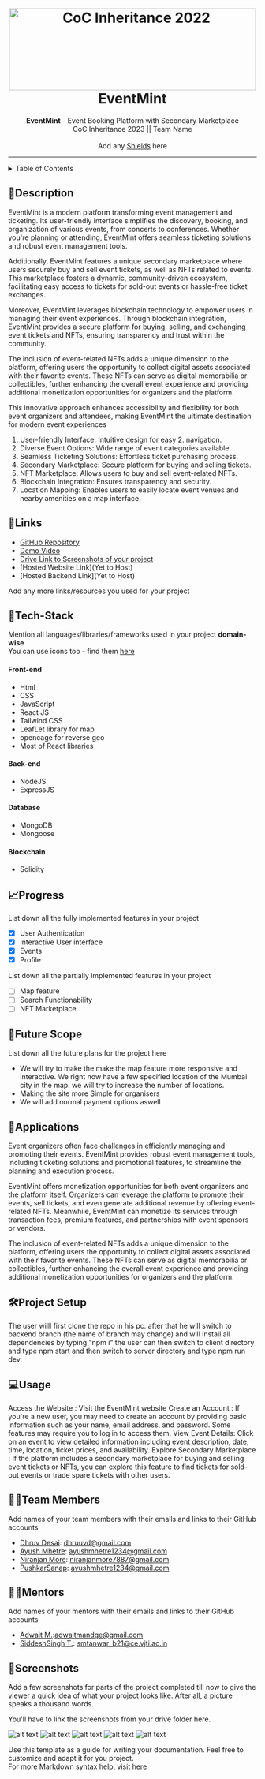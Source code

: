 <h1 align="center">
  <a href="https://github.com/CommunityOfCoders/Inheritance-2023">
    <img src="./Untitled.png" alt="CoC Inheritance 2022" width="500" height="166">
  </a>
  <br>
  EventMint
</h1>

<div align="center">
   <strong>EventMint</strong> - Event Booking Platform with Secondary Marketplace<br>
  CoC Inheritance 2023 || Team Name <br> <br>
  Add any <a href="https://shields.io/">Shields</a> here
</div>
<hr>

<details>
<summary>Table of Contents</summary>

- [Description](#description)
- [Links](#links)
- [Tech Stack](#tech-stack)
- [Progress](#progress)
- [Future Scope](#future-scope)
- [Applications](#applications)
- [Project Setup](#project-setup)
- [Usage](#usage)
- [Team Members](#team-members)
- [Mentors](#mentors)
- [Screenshots](#screenshots)

</details>

## 📝Description

EventMint is a modern platform transforming event management and ticketing. Its user-friendly interface simplifies the discovery, booking, and organization of various events, from concerts to conferences. Whether you're planning or attending, EventMint offers seamless ticketing solutions and robust event management tools.

Additionally, EventMint features a unique secondary marketplace where users securely buy and sell event tickets, as well as NFTs related to events. This marketplace fosters a dynamic, community-driven ecosystem, facilitating easy access to tickets for sold-out events or hassle-free ticket exchanges.

Moreover, EventMint leverages blockchain technology to empower users in managing their event experiences. Through blockchain integration, EventMint provides a secure platform for buying, selling, and exchanging event tickets and NFTs, ensuring transparency and trust within the community.

The inclusion of event-related NFTs adds a unique dimension to the platform, offering users the opportunity to collect digital assets associated with their favorite events. These NFTs can serve as digital memorabilia or collectibles, further enhancing the overall event experience and providing additional monetization opportunities for organizers and the platform.

This innovative approach enhances accessibility and flexibility for both event organizers and attendees, making EventMint the ultimate destination for modern event experiences

1. User-friendly Interface: Intuitive design for easy 2. navigation.
2. Diverse Event Options: Wide range of event categories available.
3. Seamless Ticketing Solutions: Effortless ticket purchasing process.
4. Secondary Marketplace: Secure platform for buying and selling tickets.
5. NFT Marketplace: Allows users to buy and sell event-related NFTs.
6. Blockchain Integration: Ensures transparency and security.
7. Location Mapping: Enables users to easily locate event venues and nearby amenities on a map interface.

## 🔗Links

- [GitHub Repository](https://github.com/NiranjanMore10/EventMint.git)
- [Demo Video]()
- [Drive Link to Screenshots of your project](https://drive.google.com/drive/folders/1kzhaGKkNnI3-ZYZS5kK0h2h7TiHndFuN?usp=sharing)
- [Hosted Website Link](Yet to Host)
- [Hosted Backend Link](Yet to Host)

Add any more links/resources you used for your project

## 🤖Tech-Stack

Mention all languages/libraries/frameworks used in your project **domain-wise**  
You can use icons too - find them [here](https://github.com/get-icon/geticon)

#### Front-end

- Html
- CSS
- JavaScript
- React JS
- Tailwind CSS
- LeafLet library for map
- opencage for reverse geo
- Most of React libraries

#### Back-end

- NodeJS
- ExpressJS

#### Database

- MongoDB
- Mongoose

#### Blockchain

- Solidity

## 📈Progress

List down all the fully implemented features in your project

- [x] User Authentication
- [x] Interactive User interface
- [x] Events
- [x] Profile

List down all the partially implemented features in your project

- [ ] Map feature
- [ ] Search Functionability
- [ ] NFT Marketplace

## 🔮Future Scope

List down all the future plans for the project here

- We will try to make the make the map feature more responsive and interactive. We rignt now have a few specified location of the Mumbai city in the map. we will try to increase the number of locations.
- Making the site more Simple for organisers
- We will add normal payment options aswell

## 💸Applications

Event organizers often face challenges in efficiently managing and promoting their events. EventMint provides robust event management tools, including ticketing solutions and promotional features, to streamline the planning and execution process.

EventMint offers monetization opportunities for both event organizers and the platform itself. Organizers can leverage the platform to promote their events, sell tickets, and even generate additional revenue by offering event-related NFTs. Meanwhile, EventMint can monetize its services through transaction fees, premium features, and partnerships with event sponsors or vendors.

The inclusion of event-related NFTs adds a unique dimension to the platform, offering users the opportunity to collect digital assets associated with their favorite events. These NFTs can serve as digital memorabilia or collectibles, further enhancing the overall event experience and providing additional monetization opportunities for organizers and the platform.

## 🛠Project Setup

The user willl first clone the repo in his pc.
after that he will switch to backend branch (the name of branch may change) and will install all dependencies by typing "npm i"
the user can then switch to client directory and type npm start
and then switch to server directory and type npm run dev.

## 💻Usage

Access the Website : Visit the EventMint website
Create an Account : If you're a new user, you may need to create an account by providing basic information such as your name, email address, and password. Some features may require you to log in to access them.
View Event Details: Click on an event to view detailed information including event description, date, time, location, ticket prices, and availability.
Explore Secondary Marketplace : If the platform includes a secondary marketplace for buying and selling event tickets or NFTs, you can explore this feature to find tickets for sold-out events or trade spare tickets with other users.

## 👨‍💻Team Members

Add names of your team members with their emails and links to their GitHub accounts

- [Dhruv Desai](https://github.com/dhruuvd-1704): dhruuvd@gmail.com
- [Ayush Mhetre](https://github.com/Volentry): ayushmhetre1234@gmail.com
- [Niranjan More](https://github.com/NiranjanMore10): niranjanmore7887@gmail.com
- [PushkarSanap](https://github.com/): ayushmhetre1234@gmail.com

## 👨‍🏫Mentors

Add names of your mentors with their emails and links to their GitHub accounts

- [Adwait M.](https://github.com/):adwaitmandge@gmail.com
- [SiddeshSingh T.](https://github.com/): smtanwar_b21@ce.vjti.ac.in

## 📱Screenshots

Add a few screenshots for parts of the project completed till now to give the viewer a quick idea of what your project looks like. After all, a picture speaks a thousand words.

You'll have to link the screenshots from your drive folder here.

![alt text](image-2.png)
![alt text](image-6.png)
![alt text](image-4.png)
![alt text](image-5.png)
![alt text](image-3.png)

Use this template as a guide for writing your documentation. Feel free to customize and adapt it for you project.  
For more Markdown syntax help, visit [here](https://www.markdownguide.org/basic-syntax/)

